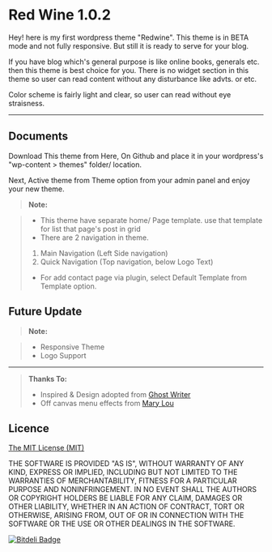 Red Wine 1.0.2
===================


Hey! here is my first wordpress theme "Redwine". This theme is in BETA mode and not fully responsive. But still it is ready to serve for your blog.

If you have blog which's general purpose is like online books, generals etc. then this theme is best choice for you. There is no widget section in this theme so user can read content without any disturbance like advts. or  etc.

Color scheme is fairly light and clear, so user can read without eye straisness. 

----------


<i class="icon-file"></i>Documents
-------------

Download This theme from Here, On Github and place it in your wordpress's "wp-content > themes" folder/ location.

Next, Active theme from Theme option from your admin panel and enjoy your new theme.

> **Note:**

> - This theme have separate home/ Page template. use that template for list that page's post in grid
> - There are 2 navigation in theme.
> 1. Main Navigation (Left Side navigation)
> 2. Quick Navigation (Top navigation, below Logo Text)
> - For add contact page via plugin, select Default Template from Template option.

Future Update
-------------


> **Note:**

>- Responsive Theme
>- Logo Support


----------
> **Thanks To:**
>- Inspired & Design adopted from [Ghost Writer](https://github.com/roryg/ghostwriter) 
>- Off canvas menu effects from [Mary Lou](http://tympanus.net/codrops/2014/09/16/off-canvas-menu-effects/)

Licence
-------------
[The MIT License (MIT)](http://opensource.org/licenses/MIT)

THE SOFTWARE IS PROVIDED "AS IS", WITHOUT WARRANTY OF ANY KIND, EXPRESS OR IMPLIED, INCLUDING BUT NOT LIMITED TO THE WARRANTIES OF MERCHANTABILITY, FITNESS FOR A PARTICULAR PURPOSE AND NONINFRINGEMENT. IN NO EVENT SHALL THE AUTHORS OR COPYRIGHT HOLDERS BE LIABLE FOR ANY CLAIM, DAMAGES OR OTHER LIABILITY, WHETHER IN AN ACTION OF CONTRACT, TORT OR OTHERWISE, ARISING FROM, OUT OF OR IN CONNECTION WITH THE SOFTWARE OR THE USE OR OTHER DEALINGS IN THE SOFTWARE.


[![Bitdeli Badge](https://d2weczhvl823v0.cloudfront.net/tutorialdrive/wp-redwine/trend.png)](https://bitdeli.com/free "Bitdeli Badge")

